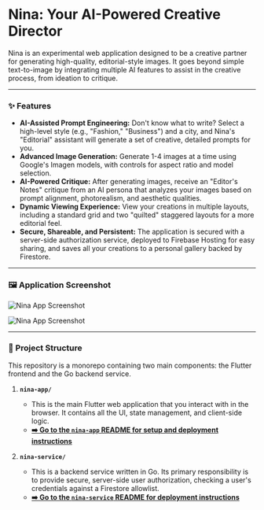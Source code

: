 # Nina: Your AI-Powered Creative Director

Nina is an experimental web application designed to be a creative partner for generating high-quality, editorial-style images. It goes beyond simple text-to-image by integrating multiple AI features to assist in the creative process, from ideation to critique.

---

### ✨ Features

*   **AI-Assisted Prompt Engineering:** Don't know what to write? Select a high-level style (e.g., "Fashion," "Business") and a city, and Nina's "Editorial" assistant will generate a set of creative, detailed prompts for you.
*   **Advanced Image Generation:** Generate 1-4 images at a time using Google's Imagen models, with controls for aspect ratio and model selection.
*   **AI-Powered Critique:** After generating images, receive an "Editor's Notes" critique from an AI persona that analyzes your images based on prompt alignment, photorealism, and aesthetic qualities.
*   **Dynamic Viewing Experience:** View your creations in multiple layouts, including a standard grid and two "quilted" staggered layouts for a more editorial feel.
*   **Secure, Shareable, and Persistent:** The application is secured with a server-side authorization service, deployed to Firebase Hosting for easy sharing, and saves all your creations to a personal gallery backed by Firestore.

---

### 🖼️ Application Screenshot

![Nina App Screenshot](https://github.com/user-attachments/assets/9478d7f7-28c8-4f57-b15c-dfef4bbf17f9)

![Nina App Screenshot](https://github.com/user-attachments/assets/a7aff66e-4b6d-4fb5-8740-4690f4f52016)

---

### 📂 Project Structure

This repository is a monorepo containing two main components: the Flutter frontend and the Go backend service.

1.  **`nina-app/`**
    *   This is the main Flutter web application that you interact with in the browser. It contains all the UI, state management, and client-side logic.
    *   **[➡️ Go to the `nina-app` README for setup and deployment instructions](./nina-app/README.md)**

2.  **`nina-service/`**
    *   This is a backend service written in Go. Its primary responsibility is to provide secure, server-side user authorization, checking a user's credentials against a Firestore allowlist.
    *   **[➡️ Go to the `nina-service` README for deployment instructions](./nina-service/README.md)**